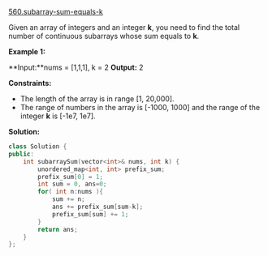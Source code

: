 [560.subarray-sum-equals-k](https://leetcode.com/problems/subarray-sum-equals-k/)  

Given an array of integers and an integer **k**, you need to find the total number of continuous subarrays whose sum equals to **k**.

**Example 1:**

**Input:**nums = \[1,1,1\], k = 2
**Output:** 2

**Constraints:**

*   The length of the array is in range \[1, 20,000\].
*   The range of numbers in the array is \[-1000, 1000\] and the range of the integer **k** is \[-1e7, 1e7\].  



**Solution:**  

```cpp
class Solution {
public:
    int subarraySum(vector<int>& nums, int k) {
        unordered_map<int, int> prefix_sum;
        prefix_sum[0] = 1;
        int sum = 0, ans=0;
        for( int n:nums ){
            sum += n;
            ans += prefix_sum[sum-k];
            prefix_sum[sum] += 1;
        }
        return ans;
    }
};
```
      
